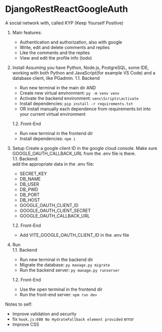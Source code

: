 # DjangoRestReactGoogleAuth
A social network with, called KYP (Keep Yourself Positive)
1. Main features:
    - Authentication and authorization, also with google
    - Write, edit and delete comments and replies
    - Like the comments and the replies
    - View and edit the profile info (todo)

2. Install 
    Assuming you have Python, Node.js, PostgreSQL, some IDE, working with both Python and JavaScript(for example VS Code) and a database client, like PGadmin. 
    1.1. Backend  
    - Run new terminal in the main dir AND  
    - Create new virtual environment: `py -m venv venv`
    - Activate the backend environment: `venv\Scripts\activate`
    - Install dependencies: `pip install -r requirements.txt`
    - OR install manually each dependence from requirements.txt into your current virtual environment  

    1.2. Front-End  
    - Run new terminal in the frontend dir
    - Install dependencies: `npm i`

3. Setup
    Create a google client ID in the google cloud console. Make sure GOOGLE_OAUTH_CALLBACK_URL from the .env file is there.  
    1.1. Backend:  
    add the appropriate data in the .env file:
    - SECRET_KEY
    - DB_NAME
    - DB_USER
    - DB_PWD
    - DB_PORT
    - DB_HOST
    - GOOGLE_OAUTH_CLIENT_ID
    - GOOGLE_OAUTH_CLIENT_SECRET
    - GOOGLE_OAUTH_CALLBACK_URL

    1.2. Front-End  
    - Add VITE_GOOGLE_OAUTH_CLIENT_ID in the .env file


4. Run  
    1.1. Backend  
    - Run new terminal in the backend dir  
    - Migrate the database: `py manage.py migrate`
    - Run the backend server: `py manage.py runserver`

    1.2. Front-End  
    - Use the open terminal in the frontend dir
    - Run the front-end server: `npm run dev` 


Notes to self:
- Improve validation and security
- fix `hook.js:608 No HydrateFallback element provided` error
- Improve CSS




